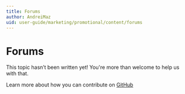 ```yaml
---
title: Forums
author: AndreiMaz
uid: user-guide/marketing/promotional/content/forums
---
```

# Forums

This topic hasn’t been written yet! You're more than welcome to help us with that.

Learn more about how you can contribute on [GitHub](https://github.com/nopSolutions/nopCommerce-Docs/blob/master/CONTRIBUTING.md)